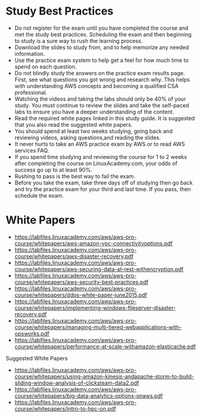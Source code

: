 
# Study Best Practices
* Do not register for the exam until you have completed the course and met the study best practices. Scheduling the exam and then beginning to study is a sure way to rush the learning process.
* Download the slides to study from, and to help memorize any needed information.
* Use the practice exam system to help get a feel for how much time to spend on each question.
* Do not blindly study the answers on the practice exam results page. First, see what questions you got wrong and research why. This helps with understanding AWS concepts and becoming a qualified CSA professional.
* Watching the videos and taking the labs should only be 40% of your study. You must continue to review the slides and take the self-paced labs to ensure you have a deeper understanding of the content.
* Read the required white pages linked in this study guide. It is suggested that you also read the suggested white papers.
* You should spend at least two weeks studying, going back and reviewing videos, asking questions,and reading the slides.
* It never hurts to take an AWS practice exam by AWS or to read AWS services FAQ.
* If you spend time studying and reviewing the course for 1 to 2 weeks after completing the course on LinuxAcademy.com, your odds of success go up to at least 90%.
* Rushing to pass is the best way to fail the exam.
* Before you take the exam, take three days off of studying then go back and try the practice exam for your third and last time. If you pass, then schedule the exam.

# White Papers

*  https://labfiles.linuxacademy.com/aws/aws-pro-course/whitepapers/aws-amazon-vpc-connectivityoptions.pdf
*  https://labfiles.linuxacademy.com/aws/aws-pro-course/whitepapers/aws-disaster-recovery.pdf
*  https://labfiles.linuxacademy.com/aws/aws-pro-course/whitepapers/aws-securing-data-at-rest-withencryption.pdf
*  https://labfiles.linuxacademy.com/aws/aws-pro-course/whitepapers/aws-security-best-practices.pdf
*  https://labfiles.linuxacademy.com/aws/aws-pro-course/whitepapers/ddos-white-paper-june2015.pdf
*  https://labfiles.linuxacademy.com/aws/aws-pro-course/whitepapers/implementing-windows-fileserver-disaster-recovery.pdf
*  https://labfiles.linuxacademy.com/aws/aws-pro-course/whitepapers/managing-multi-tiered-webapplications-with-opsworks.pdf
*  https://labfiles.linuxacademy.com/aws/aws-pro-course/whitepapers/performance-at-scale-withamazon-elasticache.pdf

Suggested White Papers
*  https://labfiles.linuxacademy.com/aws/aws-pro-course/whitepapers/using-amazon-kinesis-andapache-storm-to-build-sliding-window-analysis-of-clicksteam-data2.pdf
*  https://labfiles.linuxacademy.com/aws/aws-pro-course/whitepapers/big-data-analytics-options-onaws.pdf
*  https://labfiles.linuxacademy.com/aws/aws-pro-course/whitepapers/intro-to-hpc-on.pdf
